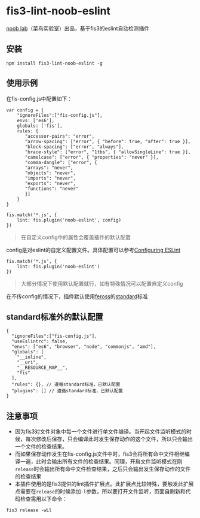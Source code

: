 # fis3-lint-noob-eslint

[noob lab](https://github.com/Noob-Lab)（菜鸟实验室）出品，基于fis3的eslint自动检测插件

## 安装

```nodejs
npm install fis3-lint-noob-eslint -g
```

## 使用示例
在fis-config.js中配置如下：
```
var config = {
    "ignoreFiles":["fis-config.js"],
    envs: ['es6'],
    globals: ['fis'],
    rules: {
       "accessor-pairs": "error",
       "arrow-spacing": ["error", { "before": true, "after": true }],
       "block-spacing": ["error", "always"],
       "brace-style": ["error", "1tbs", { "allowSingleLine": true }],
       "camelcase": ["error", { "properties": "never" }],
       "comma-dangle": ["error", {
       "arrays": "never",
       "objects": "never",
       "imports": "never",
       "exports": "never",
       "functions": "never"
       }]
    }
}

fis.match('*.js', {
    lint: fis.plugin('noob-eslint', config)
})

```
>在自定义config中的属性会覆盖插件的默认配置

config是对eslint的自定义配置文件。具体配置可以参考[Configuring ESLint](http://eslint.org/docs/user-guide/configuring)

```
fis.match('*.js', {
    lint: fis.plugin('noob-eslint')
})
```
>大部分情况下使用默认配置就行，如有特殊情况可以配置自定义config

在不传config的情况下，插件默认使用[feross](https://github.com/feross)的[standard](https://github.com/feross/standard)标准

## standard标准外的默认配置
```
{
  "ignoreFiles":["fis-config.js"],
  "useEslintrc": false,
  "envs": ["es6", "browser", "node", "commonjs", "amd"],
  "globals": [
    "__inline",
    "__uri",
    "__RESOURCE_MAP__",
    "fis"
  ],
  "rules": {}, // 遵循standard标准，已默认配置
  "plugins": [] // 遵循standard标准，已默认配置
}
```

## 注意事项
- 因为fis3对文件对象中每一个文件进行单文件编译。当开起文件监听模式的时候，每次修改后保存，只会编译此时发生保存动作的这个文件，所以只会输出一个文件的检查结果。
- 而如果保存动作发生在fis-config.js文件中时，fis3会将所有命中文件相继编译一遍，此时会输出所有文件的检查结果。同理，开启文件监听模式在刚`release`时会输出所有命中文件检查结果，之后只会输出发生保存动作的文件的检查结果
- 本插件使用的是fis3提供的lint插件扩展点。此扩展点比较特殊，要触发此扩展点需要在`release`的时候添加`-l`参数，所以要打开文件监听，页面自刷新和代码检查需用以下命令：
```
fis3 release -wLl
```